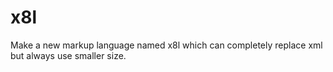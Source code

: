 # x8l
Make a new markup language named x8l which can completely replace xml but always use smaller size. 
